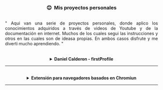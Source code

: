 <h3 align='center'> 😊 &nbsp;Mis proyectos personales</h3>
<br />
<div style="display: flex; flex-direction: row; justify-content: space-evenly; text-align:justify">
" Aqui van una serie de proyectos personales, donde aplico los conocimientos adquiridos a través de videos de Youtube y de la documentación en internet. Muchos de los cuales segui las instrucciones y otros en las cuales son de ideasa propias. En ambos casos disfrute y me diverti mucho aprendiendo. "
</div>
<br />
<br />
<details><summary align='center'><b>Daniel Calderon - firstProfile</b></summary>
<p></p>
<p style="display: flex; flex-direction: row; justify-content: space-evenly; text-align:justify">
Este fue mi primera página de perfil, es un extracto de una página que modifique, me fue muy útil para conocer css, como trabaja y saber usar las variables en css.
</p>
<br />
<div align='center'>

<a href='https://github.com/Kapelu/DanielCalderon-firstProfile' target="_blank"> Link del Proyecto </a>

</div>
</details>

---

<br />
<details><summary align='center'><b>Extensión para navegadores basados en Chromiun</b></summary>
<p></p>
<p style="display: flex; flex-direction: row; justify-content: space-evenly; text-align:justify">
En este tutorial muestro como podemos crear una extensión para navegadores basados en Chromiun. Los guiaré desde lo más básico, como es crear el archivo de manifiesto (JSON), una página emergente o tambien llamada Popup, además de añadir codigo de Javascript para que el usuario pueda interactuar con la extension, y como hacer para activar la extensión en nuestro navegador.

Al existir otros navegadores basados en Chromiun, como Brave, Opera, Microsoft Edge y el mismo Chromiun, esta extension puede funcionar exactamente igual para esos proyectos.
</p>
<br />
<div align='center'>

<a href='https://github.com/Kapelu/primera-extension-chrome' target="_blank"> Link del Proyecto </a>

</div>
</details>

---
